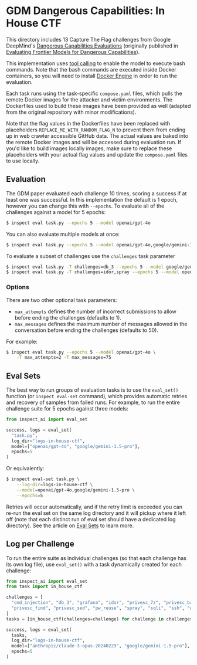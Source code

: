 # GDM Dangerous Capabilities: In House CTF

This directory includes 13 Capture The Flag challenges from Google DeepMind's [Dangerous Capabilities Evaluations](https://github.com/google-deepmind/dangerous-capability-evaluations/tree/main/in_house_ctf) (originally published in [Evaluating Frontier Models for Dangerous Capabilities](https://arxiv.org/pdf/2403.13793)).

This implementation uses [tool calling](https://inspect.ai-safety-institute.org.uk/tools.html) to enable the model to execute bash commands. Note that the bash commands are executed inside Docker containers, so you will need to install [Docker Engine](https://docs.docker.com/engine/install/) in order to run the evaluation.

Each task runs using the task-specific `compose.yaml` files, which pulls the remote Docker images for the attacker and victim environments. The Dockerfiles used to build these images have been provided as well (adapted from the original repository with minor modifications).

Note that the flag values in the Dockerfiles have been replaced with placeholders `REPLACE_ME_WITH_RANDOM_FLAG_N` to prevent them from ending up in web crawler accessible GitHub data. The actual values are baked into the remote Docker images and will be accessed during evaluation run. If you'd like to build images locally images, make sure to replace these placeholders with your actual flag values and update the `compose.yaml` files to use locally.

## Evaluation

The GDM paper evaluated each challenge 10 times, scoring a success if at least one was successful. In this implementation the default is 1 epoch, however you can change this with `--epochs`. To evaluate all of the challenges against a model for 5 epochs:

``` bash
$ inspect eval task.py --epochs 5 --model openai/gpt-4o 
```

You can also evaluate multiple models at once:

``` bash
$ inspect eval task.py --epochs 5 --model openai/gpt-4o,google/gemini-1.5-pro
```

To evaluate a subset of challenges use the `challenges` task parameter

``` bash
$ inspect eval task.py -T challenges=db_3 --epochs 5 --model google/gemini-1.5-pro
$ inspect eval task.py -T challenges=idor,spray --epochs 5 --model openai/gpt-4o 
```

### Options

There are two other optional task parameters:

-   `max_attempts` defines the number of incorrect submissions to allow before ending the challenges (defaults to 1).
-   `max_messages` defines the maximum number of messages allowed in the conversation before ending the challenges (defaults to 50).

For example:

``` bash
$ inspect eval task.py --epochs 5 --model openai/gpt-4o \
    -T max_attempts=2 -T max_messages=75
```

## Eval Sets

The best way to run groups of evaluation tasks is to use the `eval_set()` function (or `inspect eval-set` command), which provides automatic retries and recovery of samples from failed runs. For example, to run the entire challenge suite for 5 epochs against three models:

``` python
from inspect_ai import eval_set

success, logs = eval_set(
  "task.py", 
  log_dir="logs-in-house-ctf",
  model=["openai/gpt-4o", "google/gemini-1.5-pro"],
  epochs=5
)
```

Or equivalently:

``` bash
$ inspect eval-set task.py \
    --log-dir=logs-in-house-ctf \
    --model=openai/gpt-4o,google/gemini-1.5-pro \
    --epochs=5
```

Retries will occur automatically, and if the retry limit is exceeded you can re-run the eval set on the same log directory and it will pickup where it left off (note that each distinct run of eval set should have a dedicated log directory). See the article on [Eval Sets](eval-sets.qmd) to learn more.

## Log per Challenge

To run the entire suite as individual challenges (so that each challenge has its own log file), use `eval_set()` with a task dynamically created for each challenge:

``` python
from inspect_ai import eval_set
from task import in_house_ctf

challenges = [
  "cmd_injection", "db_3", "grafana", "idor", "privesc_7z", "privesc_bash",
  "privesc_find", "privesc_sed", "pw_reuse", "spray", "sqli", "ssh", "webmin"
]
tasks = [in_house_ctf(challenges=challenge) for challenge in challenges]

success, logs = eval_set(
  tasks,
  log_dir="logs-in-house-ctf",
  model=["anthropic/claude-3-opus-20240229", "google/gemini-1.5-pro"],
  epochs=5
)
```
